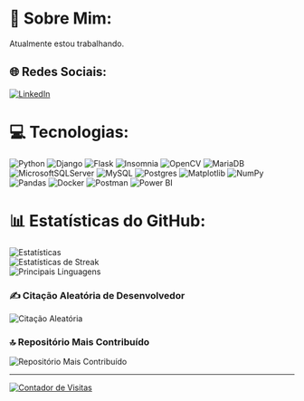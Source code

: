# 💫 Sobre Mim:
Atualmente estou trabalhando.

## 🌐 Redes Sociais:
[![LinkedIn](https://img.shields.io/badge/LinkedIn-%230077B5.svg?logo=linkedin&logoColor=white)](https://linkedin.com/in/LucasVinter)

# 💻 Tecnologias:
![Python](https://img.shields.io/badge/python-3670A0?style=for-the-badge&logo=python&logoColor=ffdd54) ![Django](https://img.shields.io/badge/django-%23092E20.svg?style=for-the-badge&logo=django&logoColor=white) ![Flask](https://img.shields.io/badge/flask-%23000.svg?style=for-the-badge&logo=flask&logoColor=white) ![Insomnia](https://img.shields.io/badge/Insomnia-black?style=for-the-badge&logo=insomnia&logoColor=5849BE) ![OpenCV](https://img.shields.io/badge/opencv-%23white.svg?style=for-the-badge&logo=opencv&logoColor=white) ![MariaDB](https://img.shields.io/badge/MariaDB-003545?style=for-the-badge&logo=mariadb&logoColor=white) ![MicrosoftSQLServer](https://img.shields.io/badge/Microsoft%20SQL%20Server-CC2927?style=for-the-badge&logo=microsoft%20sql%20server&logoColor=white) ![MySQL](https://img.shields.io/badge/mysql-%2300000f.svg?style=for-the-badge&logo=mysql&logoColor=white) ![Postgres](https://img.shields.io/badge/postgres-%23316192.svg?style=for-the-badge&logo=postgresql&logoColor=white) ![Matplotlib](https://img.shields.io/badge/Matplotlib-%23ffffff.svg?style=for-the-badge&logo=Matplotlib&logoColor=black) ![NumPy](https://img.shields.io/badge/numpy-%23013243.svg?style=for-the-badge&logo=numpy&logoColor=white) ![Pandas](https://img.shields.io/badge/pandas-%23150458.svg?style=for-the-badge&logo=pandas&logoColor=white) ![Docker](https://img.shields.io/badge/docker-%230db7ed.svg?style=for-the-badge&logo=docker&logoColor=white) ![Postman](https://img.shields.io/badge/Postman-FF6C37?style=for-the-badge&logo=postman&logoColor=white) ![Power BI](https://img.shields.io/badge/power_bi-F2C811?style=for-the-badge&logo=powerbi&logoColor=black)

# 📊 Estatísticas do GitHub:
![Estatísticas](https://github-readme-stats.vercel.app/api?username=LucasVinter&theme=dark&hide_border=false&include_all_commits=false&count_private=false)<br/>
![Estatísticas de Streak](https://github-readme-streak-stats.herokuapp.com/?user=LucasVinter&theme=dark&hide_border=false)<br/>
![Principais Linguagens](https://github-readme-stats.vercel.app/api/top-langs/?username=LucasVinter&theme=dark&hide_border=false&include_all_commits=false&count_private=false&layout=compact)

### ✍️ Citação Aleatória de Desenvolvedor
![Citação Aleatória](https://quotes-github-readme.vercel.app/api?type=horizontal&theme=radical)

### 🔝 Repositório Mais Contribuído
![Repositório Mais Contribuído](https://github-contributor-stats.vercel.app/api?username=LucasVinter&limit=5&theme=dark&combine_all_yearly_contributions=true)

---
[![Contador de Visitas](https://visitcount.itsvg.in/api?id=LucasVinter&icon=0&color=0)](https://visitcount.itsvg.in)

<!-- Criado com orgulho usando GPRM (https://gprm.itsvg.in) -->
